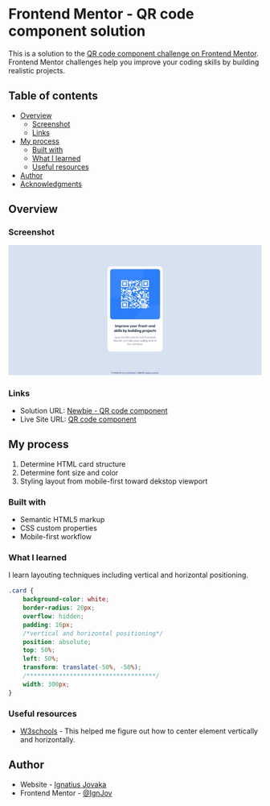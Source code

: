 # Frontend Mentor - QR code component solution

This is a solution to the [QR code component challenge on Frontend Mentor](https://www.frontendmentor.io/challenges/qr-code-component-iux_sIO_H). Frontend Mentor challenges help you improve your coding skills by building realistic projects.

## Table of contents

-   [Overview](#overview)
    -   [Screenshot](#screenshot)
    -   [Links](#links)
-   [My process](#my-process)
    -   [Built with](#built-with)
    -   [What I learned](#what-i-learned)
    -   [Useful resources](#useful-resources)
-   [Author](#author)
-   [Acknowledgments](#acknowledgments)

## Overview

### Screenshot

![](./QR_code_component_capture.jpeg)

### Links

-   Solution URL: [Newbie - QR code component](https://github.com/IgnJov/Frontend-Mentor/edit/main/Newbie%20-%20QR%20code%20component)
-   Live Site URL: [QR code component](https://ignjov-fm-qr-code-component.netlify.app)

## My process

1. Determine HTML card structure
2. Determine font size and color
3. Styling layout from mobile-first toward dekstop viewport

### Built with

-   Semantic HTML5 markup
-   CSS custom properties
-   Mobile-first workflow

### What I learned

I learn layouting techniques including vertical and horizontal positioning.

```css
.card {
    background-color: white;
    border-radius: 20px;
    overflow: hidden;
    padding: 16px;
    /*vertical and horizontal positioning*/
    position: absolute;
    top: 50%;
    left: 50%;
    transform: translate(-50%, -50%);
    /************************************/
    width: 300px;
}
```

### Useful resources

-   [W3schools](https://www.w3schools.com/howto/howto_css_center-vertical.asp) - This helped me figure out how to center element vertically and horizontally.

## Author

-   Website - [Ignatius Jovaka](https://ignjov.github.io/LnT-Personal-Portofolio/)
-   Frontend Mentor - [@IgnJov](https://www.frontendmentor.io/profile/IgnJov)
